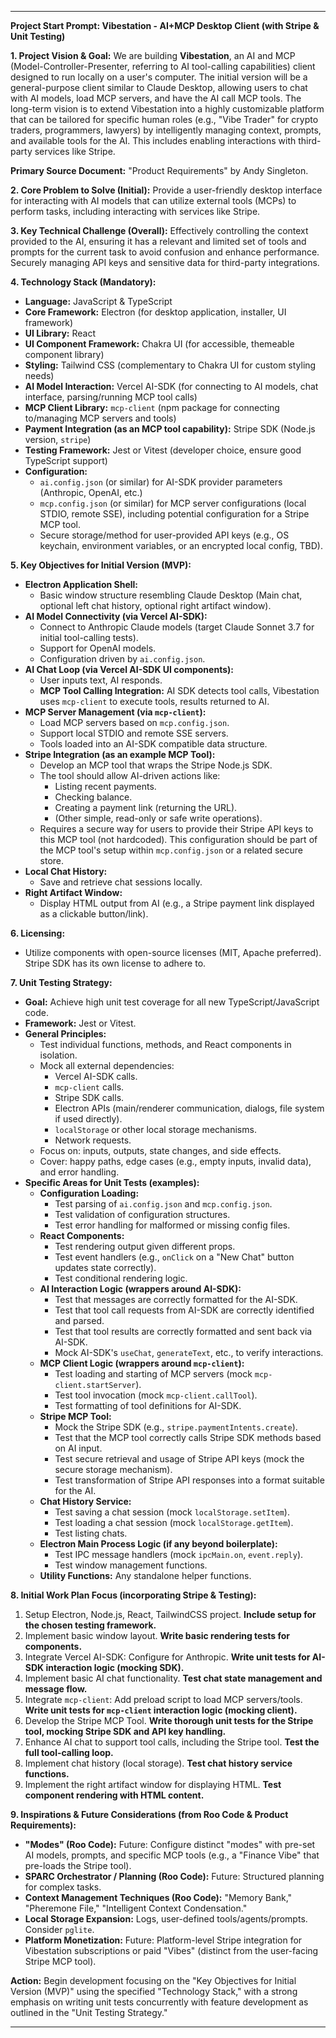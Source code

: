 ---

**Project Start Prompt: Vibestation - AI+MCP Desktop Client (with Stripe & Unit Testing)**

**1. Project Vision & Goal:**
We are building **Vibestation**, an AI and MCP (Model-Controller-Presenter, referring to AI tool-calling capabilities) client designed to run locally on a user's computer. The initial version will be a general-purpose client similar to Claude Desktop, allowing users to chat with AI models, load MCP servers, and have the AI call MCP tools.
The long-term vision is to extend Vibestation into a highly customizable platform that can be tailored for specific human roles (e.g., "Vibe Trader" for crypto traders, programmers, lawyers) by intelligently managing context, prompts, and available tools for the AI. This includes enabling interactions with third-party services like Stripe.

**Primary Source Document:** "Product Requirements" by Andy Singleton.

**2. Core Problem to Solve (Initial):**
Provide a user-friendly desktop interface for interacting with AI models that can utilize external tools (MCPs) to perform tasks, including interacting with services like Stripe.

**3. Key Technical Challenge (Overall):**
Effectively controlling the context provided to the AI, ensuring it has a relevant and limited set of tools and prompts for the current task to avoid confusion and enhance performance. Securely managing API keys and sensitive data for third-party integrations.

**4. Technology Stack (Mandatory):**
*   **Language:** JavaScript & TypeScript
*   **Core Framework:** Electron (for desktop application, installer, UI framework)
*   **UI Library:** React
*   **UI Component Framework:** Chakra UI (for accessible, themeable component library)
*   **Styling:** Tailwind CSS (complementary to Chakra UI for custom styling needs)
*   **AI Model Interaction:** Vercel AI-SDK (for connecting to AI models, chat interface, parsing/running MCP tool calls)
*   **MCP Client Library:** `mcp-client` (npm package for connecting to/managing MCP servers and tools)
*   **Payment Integration (as an MCP tool capability):** Stripe SDK (Node.js version, `stripe`)
*   **Testing Framework:** Jest or Vitest (developer choice, ensure good TypeScript support)
*   **Configuration:**
    *   `ai.config.json` (or similar) for AI-SDK provider parameters (Anthropic, OpenAI, etc.)
    *   `mcp.config.json` (or similar) for MCP server configurations (local STDIO, remote SSE), including potential configuration for a Stripe MCP tool.
    *   Secure storage/method for user-provided API keys (e.g., OS keychain, environment variables, or an encrypted local config, TBD).

**5. Key Objectives for Initial Version (MVP):**

*   **Electron Application Shell:**
    *   Basic window structure resembling Claude Desktop (Main chat, optional left chat history, optional right artifact window).
*   **AI Model Connectivity (via Vercel AI-SDK):**
    *   Connect to Anthropic Claude models (target Claude Sonnet 3.7 for initial tool-calling tests).
    *   Support for OpenAI models.
    *   Configuration driven by `ai.config.json`.
*   **AI Chat Loop (via Vercel AI-SDK UI components):**
    *   User inputs text, AI responds.
    *   **MCP Tool Calling Integration:** AI SDK detects tool calls, Vibestation uses `mcp-client` to execute tools, results returned to AI.
*   **MCP Server Management (via `mcp-client`):**
    *   Load MCP servers based on `mcp.config.json`.
    *   Support local STDIO and remote SSE servers.
    *   Tools loaded into an AI-SDK compatible data structure.
*   **Stripe Integration (as an example MCP Tool):**
    *   Develop an MCP tool that wraps the Stripe Node.js SDK.
    *   The tool should allow AI-driven actions like:
        *   Listing recent payments.
        *   Checking balance.
        *   Creating a payment link (returning the URL).
        *   (Other simple, read-only or safe write operations).
    *   Requires a secure way for users to provide their Stripe API keys to this MCP tool (not hardcoded). This configuration should be part of the MCP tool's setup within `mcp.config.json` or a related secure store.
*   **Local Chat History:**
    *   Save and retrieve chat sessions locally.
*   **Right Artifact Window:**
    *   Display HTML output from AI (e.g., a Stripe payment link displayed as a clickable button/link).

**6. Licensing:**
*   Utilize components with open-source licenses (MIT, Apache preferred). Stripe SDK has its own license to adhere to.

**7. Unit Testing Strategy:**
*   **Goal:** Achieve high unit test coverage for all new TypeScript/JavaScript code.
*   **Framework:** Jest or Vitest.
*   **General Principles:**
    *   Test individual functions, methods, and React components in isolation.
    *   Mock all external dependencies:
        *   Vercel AI-SDK calls.
        *   `mcp-client` calls.
        *   Stripe SDK calls.
        *   Electron APIs (main/renderer communication, dialogs, file system if used directly).
        *   `localStorage` or other local storage mechanisms.
        *   Network requests.
    *   Focus on: inputs, outputs, state changes, and side effects.
    *   Cover: happy paths, edge cases (e.g., empty inputs, invalid data), and error handling.
*   **Specific Areas for Unit Tests (examples):**
    *   **Configuration Loading:**
        *   Test parsing of `ai.config.json` and `mcp.config.json`.
        *   Test validation of configuration structures.
        *   Test error handling for malformed or missing config files.
    *   **React Components:**
        *   Test rendering output given different props.
        *   Test event handlers (e.g., `onClick` on a "New Chat" button updates state correctly).
        *   Test conditional rendering logic.
    *   **AI Interaction Logic (wrappers around AI-SDK):**
        *   Test that messages are correctly formatted for the AI-SDK.
        *   Test that tool call requests from AI-SDK are correctly identified and parsed.
        *   Test that tool results are correctly formatted and sent back via AI-SDK.
        *   Mock AI-SDK's `useChat`, `generateText`, etc., to verify interactions.
    *   **MCP Client Logic (wrappers around `mcp-client`):**
        *   Test loading and starting of MCP servers (mock `mcp-client.startServer`).
        *   Test tool invocation (mock `mcp-client.callTool`).
        *   Test formatting of tool definitions for AI-SDK.
    *   **Stripe MCP Tool:**
        *   Mock the Stripe SDK (e.g., `stripe.paymentIntents.create`).
        *   Test that the MCP tool correctly calls Stripe SDK methods based on AI input.
        *   Test secure retrieval and usage of Stripe API keys (mock the secure storage mechanism).
        *   Test transformation of Stripe API responses into a format suitable for the AI.
    *   **Chat History Service:**
        *   Test saving a chat session (mock `localStorage.setItem`).
        *   Test loading a chat session (mock `localStorage.getItem`).
        *   Test listing chats.
    *   **Electron Main Process Logic (if any beyond boilerplate):**
        *   Test IPC message handlers (mock `ipcMain.on`, `event.reply`).
        *   Test window management functions.
    *   **Utility Functions:** Any standalone helper functions.

**8. Initial Work Plan Focus (incorporating Stripe & Testing):**
1.  Setup Electron, Node.js, React, TailwindCSS project. **Include setup for the chosen testing framework.**
2.  Implement basic window layout. **Write basic rendering tests for components.**
3.  Integrate Vercel AI-SDK: Configure for Anthropic. **Write unit tests for AI-SDK interaction logic (mocking SDK).**
4.  Implement basic AI chat functionality. **Test chat state management and message flow.**
5.  Integrate `mcp-client`: Add preload script to load MCP servers/tools. **Write unit tests for `mcp-client` interaction logic (mocking client).**
6.  Develop the Stripe MCP Tool. **Write thorough unit tests for the Stripe tool, mocking Stripe SDK and API key handling.**
7.  Enhance AI chat to support tool calls, including the Stripe tool. **Test the full tool-calling loop.**
8.  Implement chat history (local storage). **Test chat history service functions.**
9.  Implement the right artifact window for displaying HTML. **Test component rendering with HTML content.**

**9. Inspirations & Future Considerations (from Roo Code & Product Requirements):**
*   **"Modes" (Roo Code):** Future: Configure distinct "modes" with pre-set AI models, prompts, and specific MCP tools (e.g., a "Finance Vibe" that pre-loads the Stripe tool).
*   **SPARC Orchestrator / Planning (Roo Code):** Future: Structured planning for complex tasks.
*   **Context Management Techniques (Roo Code):** "Memory Bank," "Pheremone File," "Intelligent Context Condensation."
*   **Local Storage Expansion:** Logs, user-defined tools/agents/prompts. Consider `pglite`.
*   **Platform Monetization:** Future: Platform-level Stripe integration for Vibestation subscriptions or paid "Vibes" (distinct from the user-facing Stripe MCP tool).

**Action:**
Begin development focusing on the "Key Objectives for Initial Version (MVP)" using the specified "Technology Stack," with a strong emphasis on writing unit tests concurrently with feature development as outlined in the "Unit Testing Strategy."

---